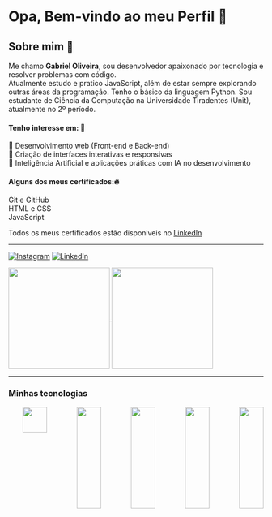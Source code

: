 # Opa, Bem-vindo ao meu Perfil 👋

## Sobre mim 👀
Me chamo **Gabriel Oliveira**, sou desenvolvedor apaixonado por tecnologia e resolver problemas com código. <br>Atualmente estudo e pratico JavaScript, além de estar sempre explorando outras áreas da programação. Tenho o básico da linguagem Python. Sou estudante de Ciência da Computação na Universidade Tiradentes (Unit), atualmente no 2º período.

    
#### Tenho interesse em: 💭
🔧 Desenvolvimento web (Front-end e Back-end) <br>
📱 Criação de interfaces interativas e responsivas <br>
🤖 Inteligência Artificial e aplicações práticas com IA no desenvolvimento <br>
    

#### Alguns dos meus certificados:🔥
    
Git e GitHub <br>
HTML e CSS <br>
JavaScript <br>

Todos os meus certificados estão disponiveis no [LinkedIn](https://www.linkedin.com/in/gabriel-cardoso-bb1175262/)

<hr>

[![Instagram](https://img.shields.io/badge/Instagram-E4405F?style=for-the-badge&logo=instagram&logoColor=white)](https://instagram.com/gabrielocf)
[![LinkedIn](https://img.shields.io/badge/LinkedIn-0077B5?style=for-the-badge&logo=linkedin&logoColor=white)](https://www.linkedin.com/in/gabriel-cardoso-bb1175262/)


<!-- [![Top Langs](https://github-readme-stats.vercel.app/api/top-langs/?username=gabriellloc&theme=dark)]()
[![Anurag's GitHub stats](https://github-readme-stats.vercel.app/api?username=gabriellloc&show_icons=true&theme=dark)]() -->


<a href="https://github.com/gabriellloc/">
  <img height=200 align="center" src="https://github-readme-stats.vercel.app/api?username=gabriellloc&show_icons=true&theme=dark"/>
</a>
<a href="https://github.com/gabriellloc/">
  <img height=200 align="center" src="https://github-readme-stats.vercel.app/api/top-langs/?username=gabriellloc&theme=dark"/>
</a>

<!-- ![Top Langs](https://github-readme-stats.vercel.app/api/top-langs/?username=gabriellloc&hide_progress=true&layout=compact&theme=dark)
![Top Langs](https://github-readme-stats.vercel.app/api/top-langs/?username=gabriellloc&hide_progress=true&layout=compact&theme=dark) -->



<hr>

### Minhas tecnologias
<div style="display: flex; justify-content: space-between; gap: .5rem;"><br>
    <img height=50 align="center" style="width:3rem;" src="https://cdn.jsdelivr.net/gh/devicons/devicon@latest/icons/python/python-original.svg"/>
    &nbsp;
    <img height=200 align="center" style="width:3rem;" src="https://cdn.jsdelivr.net/gh/devicons/devicon@latest/icons/html5/html5-original-wordmark.svg"/>
    &nbsp;
    <img height=200 align="center" style="width:3rem;" src="https://cdn.jsdelivr.net/gh/devicons/devicon@latest/icons/css3/css3-original-wordmark.svg"/>
    &nbsp;
    <img height=200 align="center" style="width:3rem;" src="https://cdn.jsdelivr.net/gh/devicons/devicon@latest/icons/javascript/javascript-plain.svg" />
    &nbsp;
    <img height=200 align="center" style="width:3rem;" src="https://cdn.jsdelivr.net/gh/devicons/devicon@latest/icons/git/git-plain.svg" />      
</div>
